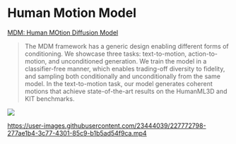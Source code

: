 # Human Motion Model
[MDM: Human MOtion Diffusion Model](https://guytevet.github.io/mdm-page/)

> The MDM framework has a generic design enabling different forms of conditioning. We showcase three tasks: text-to-motion, action-to-motion, and unconditioned generation. We train the model in a classifier-free manner, which enables trading-off diversity to fidelity, and sampling both conditionally and unconditionally from the same model. In the text-to-motion task, our model generates coherent motions that achieve state-of-the-art results on the HumanML3D and KIT benchmarks.


<a href="https://colab.research.google.com/drive/11iqbW1U49Y80uTOICe1o8wGpCNCnKlKf?usp=sharing" target="_blank" rel="noopener noreferrer">
    <img src="https://img.shields.io/badge/Colab-Notebook-blueviolet?logo=googlecolab" />
</a>

https://user-images.githubusercontent.com/23444039/227772798-277ae1b4-3c77-4301-85c9-b1b5ad54f9ca.mp4

